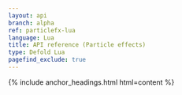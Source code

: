 ```yaml
---
layout: api
branch: alpha
ref: particlefx-lua
language: Lua
title: API reference (Particle effects)
type: Defold Lua
pagefind_exclude: true
---
```

{% include anchor_headings.html html=content %}